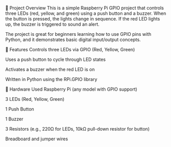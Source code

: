 📍 Project Overview
This is a simple Raspberry Pi GPIO project that controls three LEDs (red, yellow, and green) using a push button and a buzzer. When the button is pressed, the lights change in sequence. If the red LED lights up, the buzzer is triggered to sound an alert.

The project is great for beginners learning how to use GPIO pins with Python, and it demonstrates basic digital input/output concepts.

🔧 Features
Controls three LEDs via GPIO (Red, Yellow, Green)

Uses a push button to cycle through LED states

Activates a buzzer when the red LED is on

Written in Python using the RPi.GPIO library

🧰 Hardware Used
Raspberry Pi (any model with GPIO support)

3 LEDs (Red, Yellow, Green)

1 Push Button

1 Buzzer

3 Resistors (e.g., 220Ω for LEDs, 10kΩ pull-down resistor for button)

Breadboard and jumper wires
